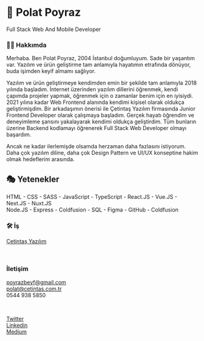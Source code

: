 # 👋 Polat Poyraz

Full Stack Web And Mobile Developer

### 👱🏻 Hakkımda
Merhaba. Ben Polat Poyraz, 2004 İstanbul doğumluyum. Sade bir yaşantım var.
Yazılım ve ürün geliştirme tam anlamıyla hayatımın etrafında dönüyor, buda işimden keyif almamı sağlıyor.

Yazılım ve ürün geliştirmeye kendimden emin bir şekilde tam anlamıyla 2018 yılında başladım. İnternet üzerinden yazılım dillerini öğrenmek, kendi çapımda projeler yapmak, öğrenmek için o zamanlar benim için en iyisiydi. 2021 yılına kadar Web Frontend alanında kendimi kişisel olarak oldukça geliştirmişdim. Bir arkadaşımın önerisi ile Çetintaş Yazılım firmasında Junior Frontend Developer olarak çalışmaya başladım. Gerçek hayatı öğrendim ve deneyimleme şansını yakalayarak kendimi oldukça geliştirdim. Tüm bunların üzerine Backend kodlamayı öğrenerek Full Stack Web Developer olmayı başardım.

Ancak ne kadar ilerlemişde olsamda herzaman daha fazlasını istiyorum. Daha çok yazılım diline, daha çok Design Pattern ve UI/UX konseptine hakim olmak hedeflerim arasında.

## 🎭 Yetenekler
HTML - CSS - SASS - JavaScript - TypeScript - React.JS - Vue.JS - Next.JS - Nuxt.JS  
Node.JS - Express - Coldfusion - SQL - Figma - GitHub - Coldfusion

### 🛠 İş
[Çetintaş Yazılım](https://www.cetintas.com/)

<br />

### İletişim
poyrazbeyf@gmail.com  
polat@cetintas.com.tr  
0544 938 5850

<br />

[Twitter](https://twitter.com/poyrazbeys34)  
[Linkedin](https://www.linkedin.com/in/polat-poyraz-340150241/)  
[Medium](https://medium.com/@poyrazbeyf)
